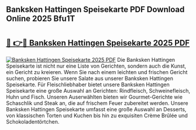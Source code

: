 ## Banksken Hattingen Speisekarte PDF Download Online 2025 Bfu1T

# <h2><a href="http://gc710s.nevu.top/?p=Banksken+Hattingen+Speisekarte">🔗 👉🔴 Banksken Hattingen Speisekarte 2025 PDF</a></h2>

[![Banksken Hattingen Speisekarte 2025 PDF](https://i.imgur.com/dBaPXMq.png)](http://gc710s.nevu.top/?p=Banksken+Hattingen+Speisekarte)
Die Banksken Hattingen Speisekarte ist nicht nur eine Liste von Gerichten, sondern auch die Kunst, ein Gericht zu kreieren. Wenn Sie nach einem leichten und frischen Gericht suchen, probieren Sie unsere Salate aus unserer Banksken Hattingen Speisekarte. Für Fleischliebhaber bietet unsere Banksken Hattingen Speisekarte eine große Auswahl an Gerichten: Rindfleisch, Schweinefleisch, Huhn und Fisch. Unseren Auserwählten bieten wir Gourmet-Gerichte wie Schaschlik und Steak an, die auf frischem Feuer zubereitet werden. Unsere Banksken Hattingen Speisekarte umfasst eine große Auswahl an Desserts, von klassischen Torten und Kuchen bis hin zu exquisiten Crème Brûlée und Schokoladentörtchen.
